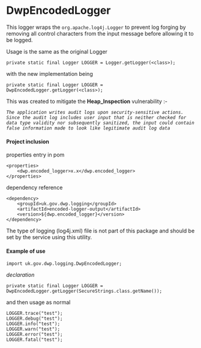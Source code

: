 # DwpEncodedLogger

This logger wraps the `org.apache.log4j.Logger` to prevent log forging by removing all control characters from the input message before allowing it to be logged.

Usage is the same as the original Logger

`private static final Logger LOGGER = Logger.getLogger(<class>);`

with the new implementation being 

`private static final Logger LOGGER = DwpEncodedLogger.getLogger(<class>);`

This was created to mitigate the **Heap_Inspection** vulnerability :-

_`The application writes audit logs upon security-sensitive actions. Since the audit log includes user input that is neither checked for data type validity nor subsequently sanitized, the input could contain false information made to look like legitimate audit log data`_

#### Project inclusion

properties entry in pom

    <properties>
        <dwp.encoded_logger>x.x</dwp.encoded_logger>
    </properties>

dependency reference

    <dependency>
        <groupId>uk.gov.dwp.logging</groupId>
        <artifactId>encoded-logger-output</artifactId>
        <version>${dwp.encoded_logger}</version>
    </dependency>
    
The type of logging (log4j.xml) file is not part of this package and should be set by the service using this utility.

#### Example of use

    import uk.gov.dwp.logging.DwpEncodedLogger;

_declaration_

    private static final Logger LOGGER = DwpEncodedLogger.getLogger(SecureStrings.class.getName());

and then usage as normal

    LOGGER.trace("test");
    LOGGER.debug("test");
    LOGGER.info("test");
    LOGGER.warn("test");
    LOGGER.error("test");
    LOGGER.fatal("test");